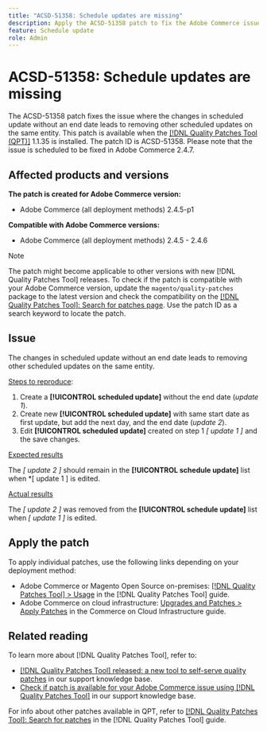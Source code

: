 ```yaml
---
title: "ACSD-51358: Schedule updates are missing"
description: Apply the ACSD-51358 patch to fix the Adobe Commerce issue where the changes in scheduled update without an end date leads to removing other scheduled updates on the same entity.
feature: Schedule update
role: Admin
---
```

# ACSD-51358: Schedule updates are missing

The ACSD-51358 patch fixes the issue where the changes in scheduled update without an end date leads to removing other scheduled updates on the same entity. This patch is available when the [[!DNL Quality Patches Tool (QPT)]](/help/announcements/adobe-commerce-announcements/magento-quality-patches-released-new-tool-to-self-serve-quality-patches.md) 1.1.35 is installed. The patch ID is ACSD-51358. Please note that the issue is scheduled to be fixed in Adobe Commerce 2.4.7.

## Affected products and versions

**The patch is created for Adobe Commerce version:**

* Adobe Commerce (all deployment methods)  2.4.5-p1

**Compatible with Adobe Commerce versions:**

* Adobe Commerce (all deployment methods) 2.4.5 - 2.4.6

>[!NOTE]
>
>The patch might become applicable to other versions with new [!DNL Quality Patches Tool] releases. To check if the patch is compatible with your Adobe Commerce version, update the `magento/quality-patches` package to the latest version and check the compatibility on the [[!DNL Quality Patches Tool]: Search for patches page](https://experienceleague.adobe.com/tools/commerce-quality-patches/index.html). Use the patch ID as a search keyword to locate the patch.

## Issue

The changes in scheduled update without an end date leads to removing other scheduled updates on the same entity.

<u>Steps to reproduce</u>:

1. Create a **[!UICONTROL scheduled update]** without the end date (*update 1*).
1. Create new **[!UICONTROL scheduled update]** with same start date as first update, but add the next day, and the end date (*update 2*).
1. Edit **[!UICONTROL scheduled update]** created on step 1 *[ update 1 ]* and the save changes.

<u>Expected results</u>

The *[ update 2 ]* should remain in the **[!UICONTROL schedule update]** list when *[ update 1 ] is edited.

<u>Actual results</u>

The *[ update 2 ]* was removed from the **[!UICONTROL schedule update]** list when *[ update 1 ]* is edited.

## Apply the patch

To apply individual patches, use the following links depending on your deployment method:

* Adobe Commerce or Magento Open Source on-premises: [[!DNL Quality Patches Tool] > Usage](<https://experienceleague.adobe.com/docs/commerce-operations/tools/quality-patches-tool/usage.html>) in the [!DNL Quality Patches Tool] guide.
* Adobe Commerce on cloud infrastructure: [Upgrades and Patches > Apply Patches](https://experienceleague.adobe.com/docs/commerce-cloud-service/user-guide/develop/upgrade/apply-patches.html) in the Commerce on Cloud Infrastructure guide.

## Related reading

To learn more about [!DNL Quality Patches Tool], refer to:

* [[!DNL Quality Patches Tool] released: a new tool to self-serve quality patches](/help/announcements/adobe-commerce-announcements/magento-quality-patches-released-new-tool-to-self-serve-quality-patches.md) in our support knowledge base.
* [Check if patch is available for your Adobe Commerce issue using [!DNL Quality Patches Tool]](/help/support-tools/patches-available-in-qpt-tool/check-patch-for-magento-issue-with-magento-quality-patches.md) in our support knowledge base.

For info about other patches available in QPT, refer to [[!DNL Quality Patches Tool]: Search for patches](<https://experienceleague.adobe.com/tools/commerce-quality-patches/index.html>) in the [!DNL Quality Patches Tool] guide.